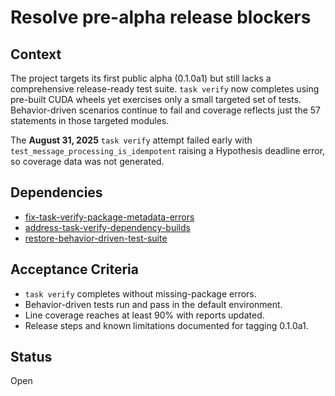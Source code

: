 # Resolve pre-alpha release blockers

## Context
The project targets its first public alpha (0.1.0a1) but still lacks a
comprehensive release-ready test suite. `task verify` now completes using
pre-built CUDA wheels yet exercises only a small targeted set of tests.
Behavior-driven scenarios continue to fail and coverage reflects just the
57 statements in those targeted modules.

The **August 31, 2025** `task verify` attempt failed early with
`test_message_processing_is_idempotent` raising a Hypothesis deadline error, so
coverage data was not generated.

## Dependencies
- [fix-task-verify-package-metadata-errors](fix-task-verify-package-metadata-errors.md)
- [address-task-verify-dependency-builds](address-task-verify-dependency-builds.md)
- [restore-behavior-driven-test-suite](restore-behavior-driven-test-suite.md)

## Acceptance Criteria
- `task verify` completes without missing-package errors.
- Behavior-driven tests run and pass in the default environment.
- Line coverage reaches at least 90% with reports updated.
- Release steps and known limitations documented for tagging 0.1.0a1.

## Status
Open
